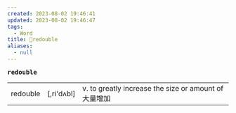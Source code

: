 ```yaml
---
created: 2023-08-02 19:46:41
updated: 2023-08-02 19:46:47
tags:
  - Word
title: 📖redouble
aliases:
  - null
---
```


<pre><strong>redouble</strong></pre>
|   |   |   |
|---|---|---|
|redouble|[,ri'dʌbl]|v. to greatly increase the size or amount of ⼤量增加|